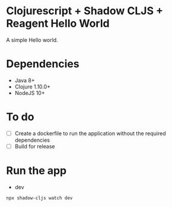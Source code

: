 # Clojurescript + Shadow CLJS + Reagent Hello World

A simple Hello world.

# Dependencies

- Java 8+
- Clojure 1.10.0+
- NodeJS 10+

# To do

- [ ] Create a dockerfile to run the application without the required dependencies
- [ ] Build for release

# Run the app

- dev
```shell
npx shadow-cljs watch dev
```
